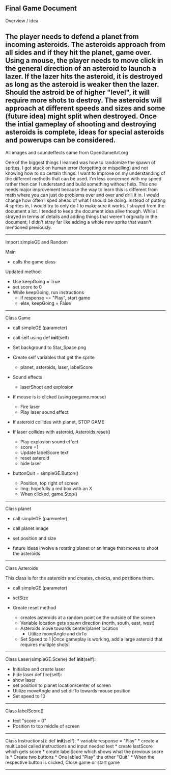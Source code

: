 Final Game Document
----------------------
Overview / idea

   The player needs to defend a planet from incoming asteroids. The asteroids approach from all sides and if they hit the planet, game over.
   Using a mouse, the player needs to move click in the general direction of an asteroid to launch a lazer. If the lazer hits the asteroid, it is destroyed as long as the asteroid is weaker then the lazer.
   Should the astroid be of higher "level", it will require more shots to destroy. 
   The asteroids will approach at different speeds and sizes and some (future idea) might split when destroyed.
   Once the intial gameplay of shooting and destroying asteroids is complete, ideas for special asteroids and powerups can be considered.
---------------------

All images and soundeffects came from OpenGameArt.org

One of the biggest things I learned was how to randomize the spawn of sprites. 
I got stuck on human error (forgetting or mispelling) and not knowing how to do certain things.
I want to improve on my understanding of the different methods that can be used. I'm less concerned with my speed rather then can I understand and build something without help. This one needs major improvement because the way to learn this is different from math where you can just do problems over and over and drill it in.
I would change how often I sped ahead of what I should be doing. Instead of putting 4 sprites in, I would try to only do 1 to make sure it works.
I strayed from the document a lot. I tended to keep the document idea alive though. While I strayed in terms of details and adding things that weren't orginally in the document, I didn't stray far like adding a whole new sprite that wasn't mentioned previously.

---------------------
Import simpleGE and Random

Main
 * calls the game class

Updated method:
 * Use keepGoing = True
 * set score to 0
 * While keepGoing, run instructions
    * if response == "Play", start game
    * else, keepGoing = False     
----------------------
Class Game
* call simpleGE (parameter)
* call self using def __init__(self)
* Set background to Star_Space.png
* Create self variables that get the sprite
   * planet, asteroids, laser, labelScore
* Sound effects
   * laserShoot and explosion
* If mouse is is clicked (using pygame.mouse)
   * Fire laser
   * Play laser sound effect
* If asteroid collides with planet, STOP GAME
* If laser collides with asteroid, Asteroids.reset()
   * Play explosion sound effect 
   * score +1
   * Update labelScore text
   * reset asteroid
   * hide laser

* buttonQuit = simpleGE.Button()
   * Position, top right of screen
   * Img: hopefully a red box with an X
   * When clicked, game.Stop() 
------------------------
Class planet
 * call simpleGE (paremeter)
 * call planet image
 * set position and size

* future ideas involve a rotating planet or an image that moves to shoot the asteroids   
------------------------
Class Asteroids

This class is for the asteroids and creates, checks, and positions them.
 * call simpleGE (parameter)
 * setSize
   
 * Create reset method
    * creates asteroids at a random point on the outside of the screen
    * Variable location gets spawn direction (north, south, east, west)
    * Asteroids move towards center/planet location
       * Utilize moveAngle and dirTo
    * Set Speed to 1
|Once gameplay is working, add a large asteroid that requires multiple shots|
----------------------------
Class Laser(simpleGE.Scene)
def __init__(self):
   * Initialize and create laser
   * hide laser
def fire(self):
   * show laser
   * set position to planet location/center of screen
   * Utilize moveAngle and set dirTo towards mouse position
   * Set speed to 10
---------------------------
Class labelScore()

* text "score = 0"
* Position to top middle of screen
-----------------------
Class Instructions():
def __init__(self):
      * variable response = "Play"
      * create a multiLabel called instructions and input needed text
      * create lastScore which gets score
      * create labelScore which shows what the previous socre is
      * Create two buttons
         * One labled "Play" the other "Quit"
         * When the respective button is clicked, Close game or start game
         
--------------------------
